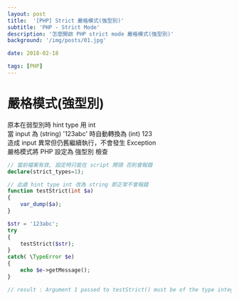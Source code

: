 ```yaml
---
layout: post
title:  '[PHP] Strict 嚴格模式(強型別)'
subtitle: 'PHP - Strict Mode'
description: '怎麼開啟 PHP strict mode 嚴格模式(強型別)'
background: '/img/posts/01.jpg'

date: 2018-02-18

tags: [PHP]
---
```


# 嚴格模式(強型別)

原本在弱型別時 hint type 用 int  
當 input 為 (string) '123abc' 時自動轉換為 (int) 123  
造成 input 異常但仍舊繼續執行，不會發生 Exception  
嚴格模式將 PHP 設定為 強型別 檢查  

```php
// 當前檔案有效, 設定時只能在 script 開頭 否則會報錯
declare(strict_types=1);

// 此處 hint type int 改為 string 即正常不會報錯
function testStrict(int $a)
{
    var_dump($a);
}

$str = '123abc';
try
{
    testStrict($str);
}
catch( \TypeError $e)
{
    echo $e->getMessage();
}

// result : Argument 1 passed to testStrict() must be of the type integer, string given
```